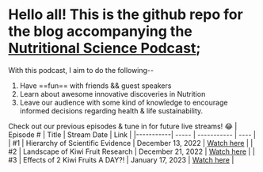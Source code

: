 # Hello all! This is the github repo for the blog accompanying the [Nutritional Science Podcast](https://www.youtube.com/@katalystkat/streams); 

With this podcast, I aim to do the following-- 
1. Have ==fun== with friends && guest speakers
2. Learn about awesome innovative discoveries in Nutrition 
3. Leave our audience with some kind of knowledge to encourage informed decisions regarding health & life sustainability. 

Check out our previous episodes & tune in for future live streams! :joy:
| Episode # | Title | Stream Date | Link |
|-----------| ----- | ----------- | ---- |
|    #1     | Hierarchy of Scientific Evidence | December 13, 2022 | [Watch here](https://www.youtube.com/watch?v=mhqagKe7qwo&t=2941s) |
|    #2     | Landscape of Kiwi Fruit Research | December 21, 2022 | [Watch here](https://www.youtube.com/watch?v=UMkexT3Xv6M&t=3754s) |
|    #3     | Effects of 2 Kiwi Fruits A DAY?! | January 17, 2023 | [Watch here](https://www.youtube.com/watch?v=mhqagKe7qwo&t=2941s) |
